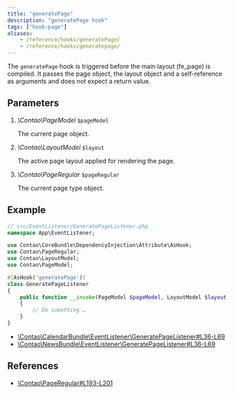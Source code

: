 ```yaml
---
title: "generatePage"
description: "generatePage hook"
tags: ["hook-page"]
aliases:
    - /reference/hooks/generatePage/
    - /reference/hooks/generatepage/
---
```



The `generatePage` hook is triggered before the main layout (fe_page) is compiled. 
It passes the page object, the layout object and a self-reference as arguments 
and does not expect a return value.


## Parameters

1. *\Contao\PageModel* `$pageModel`

    The current page object.

2. *\Contao\LayoutModel* `$layout`

    The active page layout applied for rendering the page.

3.	*\Contao\PageRegular* `$pageRegular`

    The current page type object.


## Example

```php
// src/EventListener/GeneratePageListener.php
namespace App\EventListener;

use Contao\CoreBundle\DependencyInjection\Attribute\AsHook;
use Contao\PageRegular;
use Contao\LayoutModel;
use Contao\PageModel;

#[AsHook('generatePage')]
class GeneratePageListener
{
    public function __invoke(PageModel $pageModel, LayoutModel $layout, PageRegular $pageRegular): void
    {
        // Do something …
    }
}
```

* [\Contao\CalendarBundle\EventListener\GeneratePageListener#L36-L69](https://github.com/contao/contao/blob/4.7.6/calendar-bundle/src/EventListener/GeneratePageListener.php#L36-L69)
* [\Contao\NewsBundle\EventListener\GeneratePageListener#L36-L69](https://github.com/contao/contao/blob/4.7.6/news-bundle/src/EventListener/GeneratePageListener.php#L36-L69)


## References

* [\Contao\PageRegular#L193-L201](https://github.com/contao/contao/blob/4.7.6/core-bundle/src/Resources/contao/pages/PageRegular.php#L193-L201)
